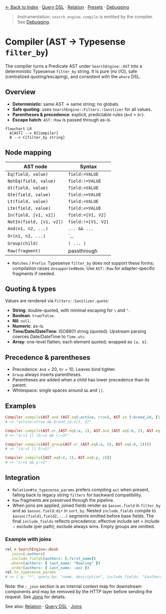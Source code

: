 [← Back to Index](./index.md) · [Query DSL](./query_dsl.md) · [Relation](./relation.md) · [Presets](./presets.md) · [Debugging](./debugging.md)

> Instrumentation: `search_engine.compile` is emitted by the compiler. See [Debugging](./debugging.md).

# Compiler (AST → Typesense `filter_by`)

The compiler turns a Predicate AST under `SearchEngine::AST` into a deterministic Typesense `filter_by` string. It is pure (no I/O), safe (centralized quoting/escaping), and consistent with the `where` DSL.

## Overview

- **Deterministic**: same AST → same string; no globals.
- **Safe quoting**: uses `SearchEngine::Filters::Sanitizer` for all values.
- **Parentheses & precedence**: explicit, predictable rules (`And` > `Or`).
- **Escape hatch**: `AST::Raw` is passed through as-is.

```mermaid
flowchart LR
  A[AST] --> B[Compiler]
  B --> C[filter_by string]
```

## Node mapping

| AST node | Syntax |
| --- | --- |
| `Eq(field, value)` | `field:=VALUE` |
| `NotEq(field, value)` | `field:!=VALUE` |
| `Gt(field, value)` | `field:>VALUE` |
| `Gte(field, value)` | `field:>=VALUE` |
| `Lt(field, value)` | `field:<VALUE` |
| `Lte(field, value)` | `field:<=VALUE` |
| `In(field, [v1, v2])` | `field:=[V1, V2]` |
| `NotIn(field, [v1, v2])` | `field:!=[V1, V2]` |
| `And(n1, n2, ...)` | `... && ...` |
| `Or(n1, n2, ...)` | `... || ...` |
| `Group(child)` | `( ... )` |
| `Raw(fragment)` | passthrough |

- `Matches` / `Prefix`: Typesense `filter_by` does not support these forms; compilation raises `UnsupportedNode`. Use `AST::Raw` for adapter-specific fragments if needed.

## Quoting & types

Values are rendered via `Filters::Sanitizer.quote`:

- **String**: double-quoted, with minimal escaping for `\` and `"`.
- **Boolean**: `true`/`false`.
- **Nil**: `null`.
- **Numeric**: as-is.
- **Time/Date/DateTime**: ISO8601 string (quoted). Upstream parsing coerces Date/DateTime to `Time.utc`.
- **Array**: one-level flatten; each element quoted; wrapped as `[a, b]`.

## Precedence & parentheses

- Precedence: `And` = 20, `Or` = 10. Leaves bind tighter.
- `Group` always inserts parentheses.
- Parentheses are added when a child has lower precedence than its parent.
- Whitespace: single spaces around `&&` and `||`.

## Examples

```ruby
Compiler.compile(AST.and_(AST.eq(:active, true), AST.in_(:brand_id, [1, 2])), klass: Product)
# => "active:=true && brand_id:=[1, 2]"

Compiler.compile(AST.or_(AST.eq(:a, 1), AST.and_(AST.eq(:b, 2), AST.eq(:c, 3))))
# => "a:=1 || (b:=2 && c:=3)"

Compiler.compile(AST.group(AST.or_(AST.eq(:a, 1), AST.eq(:b, 2))))
# => "(a:=1 || b:=2)"

Compiler.compile([AST.eq(:x, 1), AST.eq(:y, 2)])
# => "x:=1 && y:=2"
```

## Integration

- `Relation#to_typesense_params` prefers compiling `ast` when present, falling back to legacy string `filters` for backward compatibility.
- `Raw` fragments are preserved through the pipeline.
- When joins are applied, joined fields render as `$assoc.field` in `filter_by` and as `$assoc.field:dir` in `sort_by`. Nested `include_fields` compile to `$assoc(field1,field2,...)` segments emitted before base fields. The final `include_fields` reflects precedence: effective include set = include − exclude (per path); exclude always wins. Empty groups are omitted.

### Example with joins

```ruby
rel = SearchEngine::Book
  .joins(:authors)
  .include_fields(authors: [:first_name])
  .where(authors: { last_name: "Rowling" })
  .order(authors: { last_name: :asc })
rel.to_typesense_params
# => { q: "*", query_by: "name, description", include_fields: "$authors(first_name)", filter_by: "$authors.last_name:=\"Rowling\"", sort_by: "$authors.last_name:asc", _join: { assocs: [:authors], fields_by_assoc: { authors: ["first_name"] }, referenced_in: { include: [:authors], filter: [:authors], sort: [:authors] } } }
```

Note: the `:_join` section is an internal context map for downstream components and may be removed by the HTTP layer before sending the request. See [Joins](./joins.md) for details.

See also: [Relation](./relation.md) · [Query DSL](./query_dsl.md) · [Joins](./joins.md)
